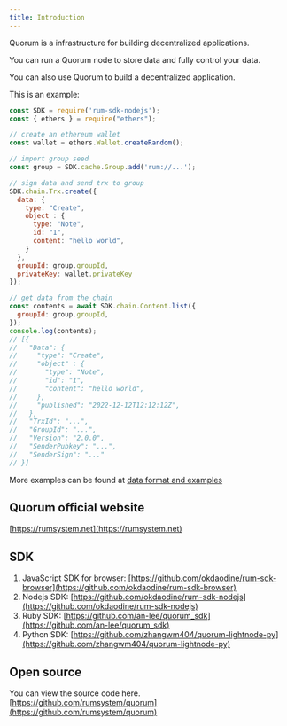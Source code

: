 ```yaml
---
title: Introduction
---
```


Quorum is a infrastructure for building decentralized applications.

You can run a Quorum node to store data and fully control your data.

You can also use Quorum to build a decentralized application.

This is an example: 

```javascript
const SDK = require('rum-sdk-nodejs');
const { ethers } = require("ethers");

// create an ethereum wallet
const wallet = ethers.Wallet.createRandom();

// import group seed
const group = SDK.cache.Group.add('rum://...');

// sign data and send trx to group
SDK.chain.Trx.create({
  data: {
    type: "Create",
    object : {
      type: "Note",
      id: "1",
      content: "hello world",
    }
  },
  groupId: group.groupId,
  privateKey: wallet.privateKey
});

// get data from the chain
const contents = await SDK.chain.Content.list({
  groupId: group.groupId,
});
console.log(contents);
// [{
//   "Data": {
//     "type": "Create",
//     "object" : {
//       "type": "Note",
//       "id": "1",
//       "content": "hello world",
//     },
//     "published": "2022-12-12T12:12:12Z",
//   },
//   "TrxId": "...",
//   "GroupId": "...",
//   "Version": "2.0.0",
//   "SenderPubkey": "...",
//   "SenderSign": "..."
// }]
```

More examples can be found at [data format and examples](/docs/en/data-format-and-examples/)

## Quorum official website

[https://rumsystem.net](https://rumsystem.net)

## SDK

1. JavaScript SDK for browser: [https://github.com/okdaodine/rum-sdk-browser](https://github.com/okdaodine/rum-sdk-browser)
2. Nodejs SDK: [https://github.com/okdaodine/rum-sdk-nodejs](https://github.com/okdaodine/rum-sdk-nodejs)
3. Ruby SDK: [https://github.com/an-lee/quorum_sdk](https://github.com/an-lee/quorum_sdk)
4. Python SDK: [https://github.com/zhangwm404/quorum-lightnode-py](https://github.com/zhangwm404/quorum-lightnode-py)

## Open source

You can view the source code here. [https://github.com/rumsystem/quorum](https://github.com/rumsystem/quorum)